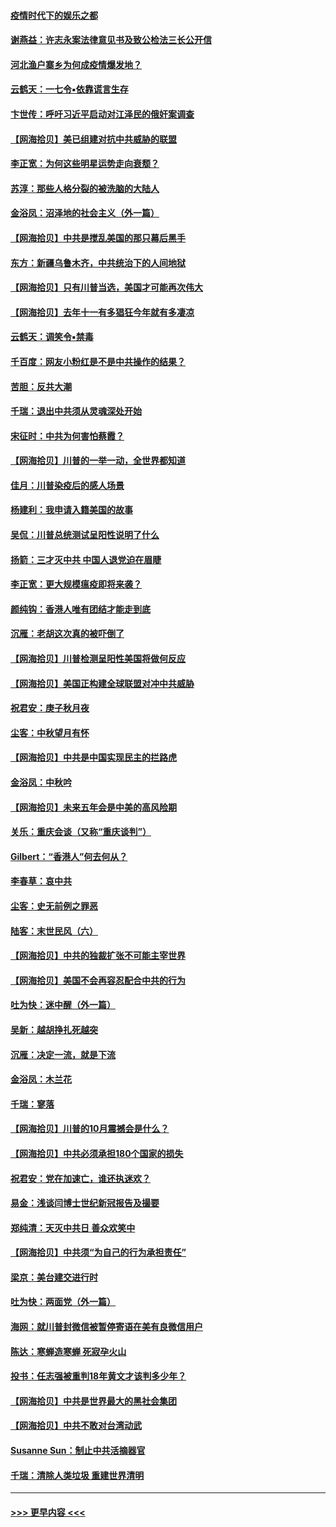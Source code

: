 #### [疫情时代下的娱乐之都](../pages/nsc993/n12471312.md?t=10130851) 
#### [谢燕益：许志永案法律意见书及致公检法三长公开信](../pages/nsc993/n12470870.md?t=10130851) 
#### [河北渔户寨乡为何成疫情爆发地？](../pages/nsc993/n12464936.md?t=10130851) 
#### [云鹤天：一七令▪依靠谎言生存](../pages/nsc993/n12470034.md?t=10130851) 
#### [卞世传：呼吁习近平启动对江泽民的俄奸案调查](../pages/nsc993/n12469722.md?t=10130851) 
#### [【网海拾贝】美已组建对抗中共威胁的联盟](../pages/nsc993/n12469018.md?t=10130851) 
#### [李正宽：为何这些明星运势走向衰颓？](../pages/nsc993/n12468730.md?t=10130851) 
#### [苏淳：那些人格分裂的被洗脑的大陆人](../pages/nsc993/n12467858.md?t=10130851) 
#### [金浴凤：沼泽地的社会主义（外一篇）](../pages/nsc993/n12467792.md?t=10130851) 
#### [【网海拾贝】中共是搅乱美国的那只幕后黑手](../pages/nsc993/n12467700.md?t=10130851) 
#### [东方：新疆乌鲁木齐，中共统治下的人间地狱](../pages/nsc993/n12466075.md?t=10130851) 
#### [【网海拾贝】只有川普当选，美国才可能再次伟大](../pages/nsc993/n12466013.md?t=10130851) 
#### [【网海拾贝】去年十一有多猖狂今年就有多凄凉](../pages/nsc993/n12463649.md?t=10130851) 
#### [云鹤天：调笑令▪禁毒](../pages/nsc993/n12462975.md?t=10130851) 
#### [千百度：网友小粉红是不是中共操作的结果？](../pages/nsc993/n12461025.md?t=10130851) 
#### [苦胆：反共大潮](../pages/nsc993/n12459469.md?t=10130851) 
#### [千瑞：退出中共须从灵魂深处开始](../pages/nsc993/n12459437.md?t=10130851) 
#### [宋征时：中共为何害怕蔡霞？](../pages/nsc993/n12459097.md?t=10130851) 
#### [【网海拾贝】川普的一举一动，全世界都知道](../pages/nsc993/n12458825.md?t=10130851) 
#### [佳月：川普染疫后的感人场景](../pages/nsc993/n12456994.md?t=10130851) 
#### [杨建利：我申请入籍美国的故事](../pages/nsc993/n12455635.md?t=10130851) 
#### [吴侃：川普总统测试呈阳性说明了什么](../pages/nsc993/n12451869.md?t=10130851) 
#### [扬箭：三才灭中共 中国人退党迫在眉睫](../pages/nsc993/n12451842.md?t=10130851) 
#### [李正宽：更大规模瘟疫即将来袭？](../pages/nsc993/n12451455.md?t=10130851) 
#### [颜纯钩：香港人唯有团结才能走到底](../pages/nsc993/n12450870.md?t=10130851) 
#### [沉雁：老胡这次真的被吓倒了](../pages/nsc993/n12449796.md?t=10130851) 
#### [【网海拾贝】川普检测呈阳性美国将做何反应](../pages/nsc993/n12449042.md?t=10130851) 
#### [【网海拾贝】美国正构建全球联盟对冲中共威胁](../pages/nsc993/n12446580.md?t=10130851) 
#### [祝君安：庚子秋月夜](../pages/nsc993/n12445870.md?t=10130851) 
#### [尘客：中秋望月有怀](../pages/nsc993/n12444632.md?t=10130851) 
#### [【网海拾贝】中共是中国实现民主的拦路虎](../pages/nsc993/n12443573.md?t=10130851) 
#### [金浴凤：中秋吟](../pages/nsc993/n12441773.md?t=10130851) 
#### [【网海拾贝】未来五年会是中美的高风险期](../pages/nsc993/n12440760.md?t=10130851) 
#### [关乐：重庆会谈（又称“重庆谈判”）](../pages/nsc993/n12437525.md?t=10130851) 
#### [Gilbert：“香港人”何去何从？](../pages/nsc993/n12435894.md?t=10130851) 
#### [李春草：哀中共](../pages/nsc993/n12435874.md?t=10130851) 
#### [尘客：史无前例之罪恶](../pages/nsc993/n12435762.md?t=10130851) 
#### [陆客：末世民风（六）](../pages/nsc993/n12435354.md?t=10130851) 
#### [【网海拾贝】中共的独裁扩张不可能主宰世界](../pages/nsc993/n12435151.md?t=10130851) 
#### [【网海拾贝】美国不会再容忍配合中共的行为](../pages/nsc993/n12433808.md?t=10130851) 
#### [吐为快：迷中醒（外一篇）](../pages/nsc993/n12433585.md?t=10130851) 
#### [吴新：越胡挣扎死越突](../pages/nsc993/n12433562.md?t=10130851) 
#### [沉雁：决定一流，就是下流](../pages/nsc993/n12432128.md?t=10130851) 
#### [金浴凤：木兰花](../pages/nsc993/n12432124.md?t=10130851) 
#### [千瑞：寥落](../pages/nsc993/n12432071.md?t=10130851) 
#### [【网海拾贝】川普的10月震撼会是什么？](../pages/nsc993/n12431624.md?t=10130851) 
#### [【网海拾贝】中共必须承担180个国家的损失](../pages/nsc993/n12428893.md?t=10130851) 
#### [祝君安：党在加速亡，谁还执迷欢？](../pages/nsc993/n12428652.md?t=10130851) 
#### [易金：浅谈闫博士世纪新冠报告及撮要](../pages/nsc993/n12426822.md?t=10130851) 
#### [郑纯清：天灭中共日 善众欢笑中](../pages/nsc993/n12426784.md?t=10130851) 
#### [【网海拾贝】中共须“为自己的行为承担责任”](../pages/nsc993/n12426067.md?t=10130851) 
#### [梁京：美台建交进行时](../pages/nsc993/n12424066.md?t=10130851) 
#### [吐为快：两面党（外一篇）](../pages/nsc993/n12424043.md?t=10130851) 
#### [海网：就川普封微信被暂停寄语在美有良微信用户](../pages/nsc993/n12424021.md?t=10130851) 
#### [陈达：寒蝉造寒蝉 死寂孕火山](../pages/nsc993/n12423958.md?t=10130851) 
#### [投书：任志强被重判18年黄文才该判多少年？](../pages/nsc993/n12423672.md?t=10130851) 
#### [【网海拾贝】中共是世界最大的黑社会集团](../pages/nsc993/n12423543.md?t=10130851) 
#### [【网海拾贝】中共不敢对台湾动武](../pages/nsc993/n12421418.md?t=10130851) 
#### [Susanne Sun：制止中共活摘器官](../pages/nsc993/n12419654.md?t=10130851) 
#### [千瑞：清除人类垃圾 重建世界清明](../pages/nsc993/n12419414.md?t=10130851) 

----
#### [ >>> 更早内容 <<< ](../indexes/nsc993-earlier.md)
